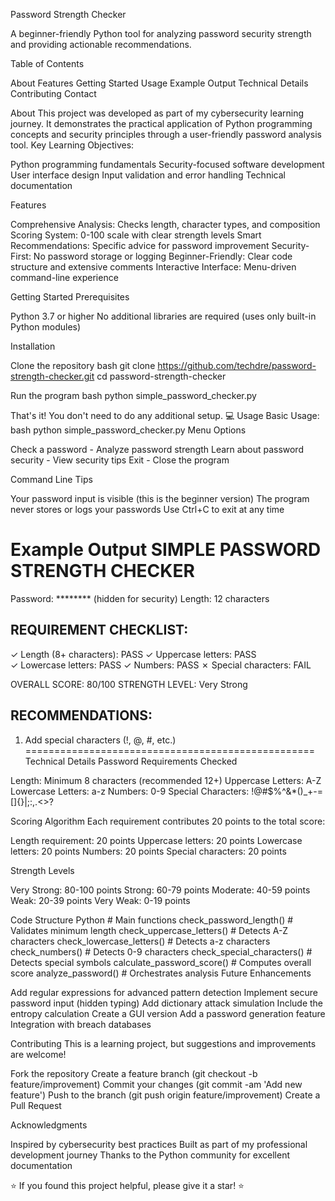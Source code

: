Password Strength Checker

A beginner-friendly Python tool for analyzing password security strength and providing actionable recommendations.

Table of Contents

About
Features
Getting Started
Usage
Example Output
Technical Details
Contributing
Contact

About
This project was developed as part of my cybersecurity learning journey. It demonstrates the practical application of Python programming concepts and security principles through a user-friendly password analysis tool.
Key Learning Objectives:

Python programming fundamentals
Security-focused software development
User interface design
Input validation and error handling
Technical documentation

 Features

 Comprehensive Analysis: Checks length, character types, and composition
 Scoring System: 0-100 scale with clear strength levels
 Smart Recommendations: Specific advice for password improvement
 Security-First: No password storage or logging
Beginner-Friendly: Clear code structure and extensive comments
Interactive Interface: Menu-driven command-line experience

Getting Started
Prerequisites

Python 3.7 or higher
No additional libraries are required (uses only built-in Python modules)

Installation

Clone the repository
bash git clone https://github.com/techdre/password-strength-checker.git
cd password-strength-checker

Run the program
bash python simple_password_checker.py


That's it! You don't need to do any additional setup.
💻 Usage
Basic Usage: bash python simple_password_checker.py
Menu Options

Check a password - Analyze password strength
Learn about password security - View security tips
Exit - Close the program

Command Line Tips

Your password input is visible (this is the beginner version)
The program never stores or logs your passwords
Use Ctrl+C to exit at any time

Example Output
SIMPLE PASSWORD STRENGTH CHECKER
==================================================

Password: ******** (hidden for security)
Length: 12 characters

REQUIREMENT CHECKLIST:
------------------------------
✓ Length (8+ characters): PASS
✓ Uppercase letters: PASS  
✓ Lowercase letters: PASS
✓ Numbers: PASS
✗ Special characters: FAIL

OVERALL SCORE: 80/100
STRENGTH LEVEL: Very Strong

RECOMMENDATIONS:
------------------------------
1. Add special characters (!, @, #, etc.)
==================================================
Technical Details
Password Requirements Checked

Length: Minimum 8 characters (recommended 12+)
Uppercase Letters: A-Z
Lowercase Letters: a-z
Numbers: 0-9
Special Characters: !@#$%^&*()_+-=[]{}|;:,.<>?

Scoring Algorithm
Each requirement contributes 20 points to the total score:

Length requirement: 20 points
Uppercase letters: 20 points
Lowercase letters: 20 points
Numbers: 20 points
Special characters: 20 points

Strength Levels

Very Strong: 80-100 points
Strong: 60-79 points
Moderate: 40-59 points
Weak: 20-39 points
Very Weak: 0-19 points

Code Structure
Python # Main functions
check_password_length()      # Validates minimum length
check_uppercase_letters()    # Detects A-Z characters
check_lowercase_letters()    # Detects a-z characters
check_numbers()             # Detects 0-9 characters
check_special_characters()  # Detects special symbols
calculate_password_score()  # Computes overall score
analyze_password()          # Orchestrates analysis
Future Enhancements

 Add regular expressions for advanced pattern detection
 Implement secure password input (hidden typing)
 Add dictionary attack simulation
 Include the entropy calculation
 Create a GUI version
 Add a password generation feature
 Integration with breach databases

 Contributing
This is a learning project, but suggestions and improvements are welcome!

Fork the repository
Create a feature branch (git checkout -b feature/improvement)
Commit your changes (git commit -am 'Add new feature')
Push to the branch (git push origin feature/improvement)
Create a Pull Request

 Acknowledgments

Inspired by cybersecurity best practices
Built as part of my professional development journey
Thanks to the Python community for excellent documentation


⭐ If you found this project helpful, please give it a star! ⭐
